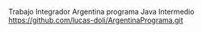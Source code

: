 Trabajo Integrador Argentina programa Java Intermedio
https://github.com/lucas-doli/ArgentinaPrograma.git